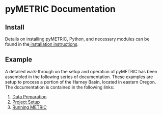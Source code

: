 # pyMETRIC Documentation

## Install

Details on installing pyMETRIC, Python, and necessary modules can be found in the[ installation instructions](INSTALL.md).

## Example

A detailed walk-through on the setup and operation of pyMETRIC has been assembled in the following series of documentation.  These examples are setup to process a portion of the Harney Basin, located in eastern Oregon.  The documentation is contained in the following links:
1. [Data Preparation](EXAMPLE_DATA.md)
2. [Project Setup](EXAMPLE_SETUP.md)
3. [Running METRIC](EXAMPLE_METRIC.md)
